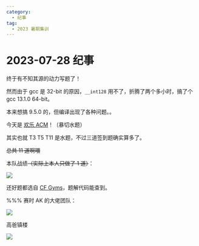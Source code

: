 ```yaml
---
category:
  - 纪事
tag:
  - 2023 暑期集训
---
```


# 2023-07-28 纪事

终于有不知其源的动力写题了！

然而由于 gcc 是 32-bit 的原因，`__int128` 用不了，折腾了两个多小时，搞了个 gcc 13.1.0 64-bit。

本来想搞 9.5.0 的，但编译出现了各种问题。。

<!-- more -->

今天是 [欢乐 ACM](https://vjudge.net/contest/570501)！（暴切水题）

其实也就 T3 T5 T11 是水题，不过三道签到题确实算多了。

~~总共 11 道啊喂~~

本队战绩~~（实际上本人只做了 1 道）~~：

![](http://zihanhu-blog.oss-cn-shanghai.aliyuncs.com/image/320a1f2899a19da495d8b2752b125d79.png)

还好题都选自 [CF Gyms](https://codeforces.com/gyms)，题解代码能查到。

%%% 赛时 AK 的大佬团队：

![](http://zihanhu-blog.oss-cn-shanghai.aliyuncs.com/image/9e0f3568e9eea0d7025887fda10e27d8.png)

高爸镇楼

![](http://zihanhu-blog.oss-cn-shanghai.aliyuncs.com/image/67f82aead3ffb19f598e0411dafd4ed3.png)
